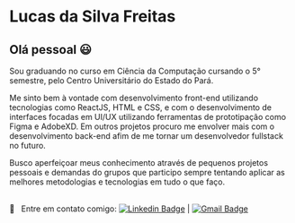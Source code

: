 # Lucas da Silva Freitas

## Olá pessoal :smiley:
Sou graduando no curso em Ciência da Computação cursando o 5° semestre, pelo Centro Universitário do Estado do Pará.

Me sinto bem à vontade com desenvolvimento front-end utilizando tecnologias como ReactJS, HTML e CSS, e com o desenvolvimento de interfaces focadas em UI/UX utilizando ferramentas de prototipação como Figma e AdobeXD. Em outros projetos procuro me envolver mais com o desenvolvimento back-end afim de me tornar um desenvolvedor fullstack no futuro.

Busco aperfeiçoar meus conhecimento através de pequenos projetos pessoais e demandas do grupos que participo sempre tentando aplicar as melhores metodologias e tecnologias em tudo o que faço.

 <br/> :email: &nbsp; Entre em contato comigo: [![Linkedin Badge](https://img.shields.io/badge/-LucasFreitas-blue?style=flat-square&logo=Linkedin&logoColor=white&link=https://www.linkedin.com/in/tgmarinho/)](https://www.linkedin.com/in/lucas-freitas090/) 
| 
[![Gmail Badge](https://img.shields.io/badge/-lucasdasilvafreitas090@gmail.com-c14438?style=flat-square&logo=Gmail&logoColor=white&link=mailto:lucasdasilvafreitas090@gmail.com)](mailto:lucasdasilvafreitas090@gmail.com)
